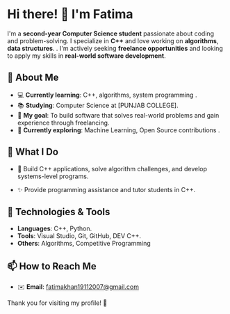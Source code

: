 # Hi there! 👋 I'm Fatima

I'm a **second-year Computer Science student** passionate about coding and problem-solving. I specialize in **C++** and love working on **algorithms**, **data structures**.
. I'm actively seeking **freelance opportunities** and looking to apply my skills in **real-world software development**.

## 🚀 About Me

- 💻 **Currently learning**: C++, algorithms, system programming .
- 📚 **Studying**: Computer Science at [PUNJAB COLLEGE].
- 🎯 **My goal**: To build software that solves real-world problems and gain experience through freelancing.
- 🌱 **Currently exploring**: Machine Learning, Open Source contributions .

## 💼 What I Do

- 🌟 Build C++ applications, solve algorithm challenges, and develop systems-level programs.

- ✨ Provide programming assistance and tutor students in C++.

## 🔧 Technologies & Tools

- **Languages**: C++, Python.
- **Tools**: Visual Studio, Git, GitHub, DEV C++.
- **Others**: Algorithms, Competitive Programming

## 📫 How to Reach Me

- ✉️ **Email**: fatimakhan19112007@gmail.com


Thank you for visiting my profile! 🚀

